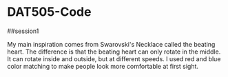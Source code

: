 # DAT505-Code
##session1


My main inspiration comes from Swarovski's Necklace called the beating heart. The difference is that the beating heart can only rotate in the middle. It can rotate inside and outside, but at different speeds. I used red and blue color matching to make people look more comfortable at first sight.
